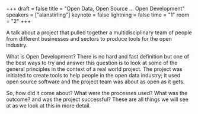 +++
draft = false
title = "Open Data, Open Source ... Open Development"
speakers = ["alanstirling"]
keynote = false
lightning = false
time = "1"
room = "2"
+++

A talk about a project that pulled together a multidisciplinary team of people from different businesses and sectors to produce tools for the open industry.

What is Open Development? There is no hard and fast definition but one of the best ways to try and answer this question is to look at some of the general principles in the context of a real world project. The project was initiated to create tools to help people in the open data industry; it used open source software and the project team was about as open as it gets.

So, how did it come about? What were the processes used? What was the outcome? and was the project successful? These are all things we will see at as we look at this in more detail.